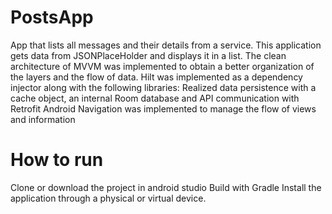 # PostsApp
App that lists all messages and their details from a service.
This application gets data from JSONPlaceHolder and displays it in a list.
The clean architecture of MVVM was implemented to obtain a better organization of the layers and the flow of data.
Hilt was implemented as a dependency injector along with the following libraries:
Realized data persistence with a cache object, an internal Room database and API communication with Retrofit
Android Navigation was implemented to manage the flow of views and information
# How to run
Clone or download the project in android studio
Build with Gradle
Install the application through a physical or virtual device.
